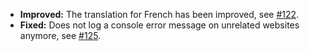* **Improved:** The translation for French has been improved, see [#122](https://github.com/rugk/mastodon-simplified-federation/pull/122).
* **Fixed:** Does not log a console error message on unrelated websites anymore, see [#125](https://github.com/rugk/mastodon-simplified-federation/pull/125).
